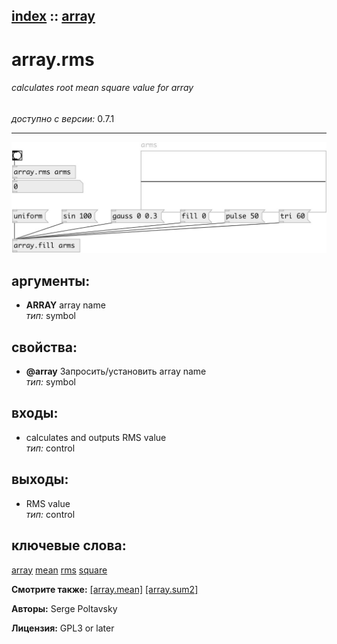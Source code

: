 [index](index.html) :: [array](category_array.html)
---

# array.rms

###### calculates root mean square value for array

*доступно с версии:* 0.7.1

---




[![example](../examples/img/array.rms.jpg)](../examples/pd/array.rms.pd)



## аргументы:

* **ARRAY**
array name<br>
_тип:_ symbol<br>





## свойства:

* **@array** 
Запросить/установить array name<br>
_тип:_ symbol<br>



## входы:

* calculates and outputs RMS value<br>
_тип:_ control



## выходы:

* RMS value<br>
_тип:_ control



## ключевые слова:

[array](keywords/array.html)
[mean](keywords/mean.html)
[rms](keywords/rms.html)
[square](keywords/square.html)



**Смотрите также:**
[\[array.mean\]](array.mean.html)
[\[array.sum2\]](array.sum2.html)




**Авторы:** Serge Poltavsky




**Лицензия:** GPL3 or later





